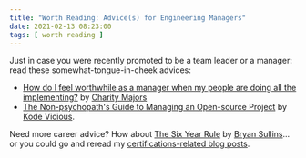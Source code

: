 ```yaml
---
title: "Worth Reading: Advice(s) for Engineering Managers"
date: 2021-02-13 08:23:00
tags: [ worth reading ]
---
```

Just in case you were recently promoted to be a team leader or a manager: read these somewhat-tongue-in-cheek advices:

*  [How do I feel worthwhile as a manager when my people are doing all the implementing?](https://charity.wtf/2021/01/23/questionable-advice-how-do-i-feel-worthwhile-as-a-manager-when-my-people-are-doing-all-the-implementing/) by [Charity Majors](https://twitter.com/mipsytipsy)
*  [The Non-psychopath's Guide to Managing an Open-source Project](http://queue.acm.org/detail.cfm?ref=rss&id=3447645) by [Kode Vicious](https://twitter.com/kode_vicious).

Need more career advice? How about [The Six Year Rule](https://thinkingoutcloud.org/2021/01/27/the-six-year-rule-keeping-your-skills-relevant-in-a-sea-of-technology/) by [Bryan Sullins](https://thinkingoutcloud.org/about-me/)... or you could go and reread my [certifications-related blog posts](/tag/certifications/).
